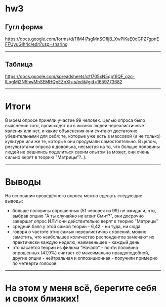# hw3
## Гугл форма
https://docs.google.com/forms/d/11M4I7sgMnSOfljB_XwPiKaE0dGPZ7gpnEFFUyuGlh4c/edit?usp=sharing
***
## Таблица
https://docs.google.com/spreadsheets/d/1705xN5qpf6QF_gzo-lLogMj2N5hwMhSEMHQpEZnXh-s/edit#gid=1659773682
***
# Итоги
В моём опросе приняли участие 99 человек. Целью опроса было выяснение того, происходят ли в жизнях людей нереалистичные явления или нет, и какие объяснения они считают достаточно убедительными для себя: те, которые уже есть в массовой (и не только) культуре или же те, которые они продумали самостоятельно.
В целом, результатами опроса я довольна, несмотря на то, что больше половины людей не решились поделиться своим опытом (а может, они очень сильно верят в теорию "Матрицы"?..).
***
# Выводы
На основании проведённого опроса можно сделать следующие выводы:
* больше половины опрошенных (51 чеоовек из 99) не ожидали, что, выбрав опцию "А ты случайно не агент Смит?", они досрочно завершат опрос ИЛИ они действительно верят в теорию "Матрицы"
* средний балл у этой самой теории - 6,42 - ни туда, ни сюда
* говоря о частоте этих самых нереалистичных явлений, можно заметить, что наибольшее количество респондентов замечают их практически каждую неделю, наимееньшее - каждый день
* что касается теории из фильма "Начало" - почти половина опрошенных (47,9%) считает её максимально правдоподобной, другие опции - нейтральная и оппозиционная - получили примерно по четверти голосов
***
# На этом у меня всё, берегите себя и своих близких!
